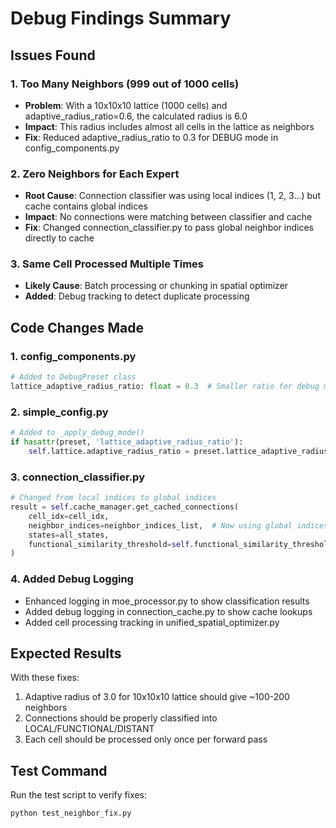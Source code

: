 # Debug Findings Summary

## Issues Found

### 1. Too Many Neighbors (999 out of 1000 cells)
- **Problem**: With a 10x10x10 lattice (1000 cells) and adaptive_radius_ratio=0.6, the calculated radius is 6.0
- **Impact**: This radius includes almost all cells in the lattice as neighbors
- **Fix**: Reduced adaptive_radius_ratio to 0.3 for DEBUG mode in config_components.py

### 2. Zero Neighbors for Each Expert
- **Root Cause**: Connection classifier was using local indices (1, 2, 3...) but cache contains global indices
- **Impact**: No connections were matching between classifier and cache
- **Fix**: Changed connection_classifier.py to pass global neighbor indices directly to cache

### 3. Same Cell Processed Multiple Times
- **Likely Cause**: Batch processing or chunking in spatial optimizer
- **Added**: Debug tracking to detect duplicate processing

## Code Changes Made

### 1. config_components.py
```python
# Added to DebugPreset class
lattice_adaptive_radius_ratio: float = 0.3  # Smaller ratio for debug mode
```

### 2. simple_config.py
```python
# Added to _apply_debug_mode()
if hasattr(preset, 'lattice_adaptive_radius_ratio'):
    self.lattice.adaptive_radius_ratio = preset.lattice_adaptive_radius_ratio
```

### 3. connection_classifier.py
```python
# Changed from local indices to global indices
result = self.cache_manager.get_cached_connections(
    cell_idx=cell_idx,
    neighbor_indices=neighbor_indices_list,  # Now using global indices
    states=all_states,
    functional_similarity_threshold=self.functional_similarity_threshold,
)
```

### 4. Added Debug Logging
- Enhanced logging in moe_processor.py to show classification results
- Added debug logging in connection_cache.py to show cache lookups
- Added cell processing tracking in unified_spatial_optimizer.py

## Expected Results

With these fixes:
1. Adaptive radius of 3.0 for 10x10x10 lattice should give ~100-200 neighbors
2. Connections should be properly classified into LOCAL/FUNCTIONAL/DISTANT
3. Each cell should be processed only once per forward pass

## Test Command

Run the test script to verify fixes:
```bash
python test_neighbor_fix.py
```